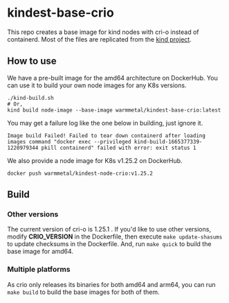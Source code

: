 # kindest-base-crio

This repo creates a base image for kind nodes with cri-o instead of containerd.
Most of the files are replicated from the [kind project](https://github.com/kubernetes-sigs/kind/).

## How to use
We have a pre-built image for the amd64 architecture on DockerHub.
You can use it to build your own node images for any K8s versions.

```
./kind-build.sh
# Or,
kind build node-image --base-image warmmetal/kindest-base-crio:latest
```

You may get a failure log like the one below in building, just ignore it.
```
Image build Failed! Failed to tear down containerd after loading images command "docker exec --privileged kind-build-1665377339-1220979344 pkill containerd" failed with error: exit status 1
```

We also provide a node image for K8s v1.25.2 on DockerHub.
```
docker push warmmetal/kindest-node-crio:v1.25.2
```

## Build

### Other versions
The current version of cri-o is 1.25.1 .
If you'd like to use other versions, modify **CRIO_VERSION** in the Dockerfile,
then execute `make update-shasums` to update checksums in the Dockerfile.
And, run `make quick` to build the base image for amd64.

### Multiple platforms
As crio only releases its binaries for both amd64 and arm64,
you can run `make build` to build the base images for both of them.
